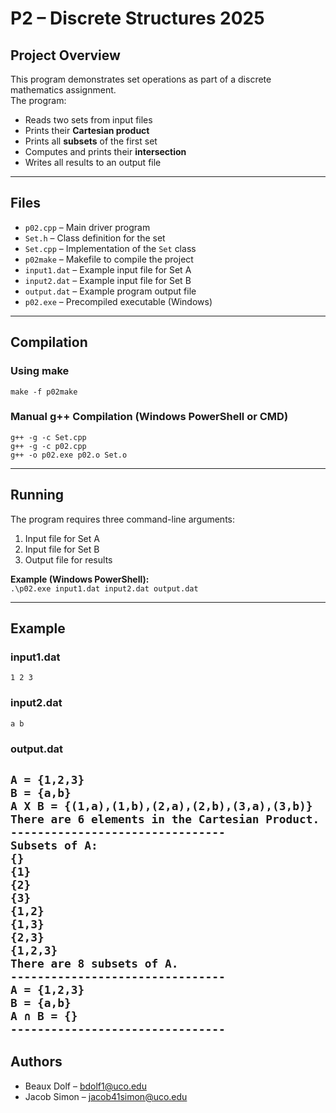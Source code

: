# P2 – Discrete Structures 2025

## Project Overview
This program demonstrates set operations as part of a discrete mathematics assignment.  
The program:
- Reads two sets from input files  
- Prints their **Cartesian product**  
- Prints all **subsets** of the first set  
- Computes and prints their **intersection**  
- Writes all results to an output file  

---

## Files
- `p02.cpp` – Main driver program  
- `Set.h` – Class definition for the set  
- `Set.cpp` – Implementation of the `Set` class  
- `p02make` – Makefile to compile the project  
- `input1.dat` – Example input file for Set A  
- `input2.dat` – Example input file for Set B  
- `output.dat` – Example program output file  
- `p02.exe` – Precompiled executable (Windows)  

---

## Compilation

### Using make
`make -f p02make`

### Manual g++ Compilation (Windows PowerShell or CMD)
`g++ -g -c Set.cpp`  
`g++ -g -c p02.cpp`  
`g++ -o p02.exe p02.o Set.o`  

---

## Running
The program requires three command-line arguments:  
1. Input file for Set A  
2. Input file for Set B  
3. Output file for results  

**Example (Windows PowerShell):**  
`.\p02.exe input1.dat input2.dat output.dat`

---

## Example

### input1.dat
`1 2 3`

### input2.dat
`a b`

### output.dat  
`A = {1,2,3}`  
`B = {a,b}`  
`A X B = {(1,a),(1,b),(2,a),(2,b),(3,a),(3,b)}`  
`There are 6 elements in the Cartesian Product.`  
`--------------------------------`  
`Subsets of A:`  
`{}`  
`{1}`  
`{2}`  
`{3}`  
`{1,2}`  
`{1,3}`  
`{2,3}`  
`{1,2,3}`  
`There are 8 subsets of A.`  
`--------------------------------`  
`A = {1,2,3}`  
`B = {a,b}`  
`A ∩ B = {}`  
`--------------------------------`  
---

## Authors
- Beaux Dolf – bdolf1@uco.edu  
- Jacob Simon – jacob41simon@uco.edu  
